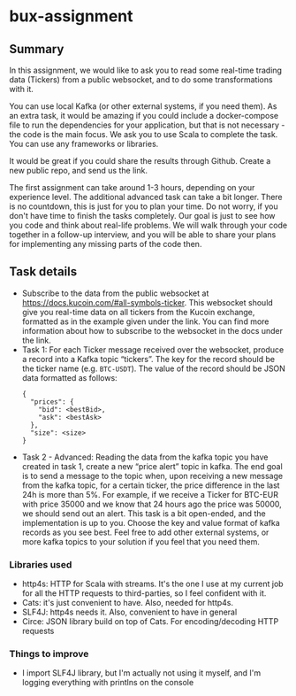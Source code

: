 # bux-assignment

## Summary
In this assignment, we would like to ask you to read some real-time trading data (Tickers) from a public websocket, and 
to do some transformations with it.

You can use local Kafka (or other external systems, if you need them). As an extra task, it would be amazing if you 
could include a docker-compose file to run the dependencies for your application, but that is not necessary - the code 
is the main focus. We ask you to use Scala to complete the task. You can use any frameworks or libraries.

It would be great if you could share the results through Github. Create a new public repo, and send us the link.

The first assignment can take around 1-3 hours, depending on your experience level. The additional advanced task can 
take a bit longer. There is no countdown, this is just for you to plan your time. Do not worry, if you don't have time 
to finish the tasks completely. Our goal is just to see how you code and think about real-life problems. We will walk 
through your code together in a follow-up interview, and you will be able to share your plans for implementing any 
missing parts of the code then.

## Task details
- Subscribe to the data from the public websocket at https://docs.kucoin.com/#all-symbols-ticker. This websocket should 
  give you real-time data on all tickers from the Kucoin exchange, formatted as in the example given under the link. You
  can find more information about how to subscribe to the websocket in the docs under the link.
- Task 1: For each Ticker message received over the websocket, produce a record into a Kafka topic “tickers”. The key 
  for the record should be the ticker name (e.g. `BTC-USDT`). The value of the record should be JSON data formatted as 
  follows:
  ```
  {
    "prices": {
      "bid": <bestBid>,
      "ask": <bestAsk>
    },
    "size": <size>
  }
  ```
- Task 2 - Advanced: Reading the data from the kafka topic you have created in task 1, create a new “price alert” topic 
  in kafka. The end goal is to send a message to the topic when, upon receiving a new message from the kafka topic, for 
  a certain ticker, the price difference in the last 24h is more than 5%. For example, if we receive a Ticker for 
  BTC-EUR with price 35000 and we know that 24 hours ago the price was 50000, we should send out an alert. This task is 
  a bit open-ended, and the implementation is up to you. Choose the key and value format of kafka records as you see 
  best. Feel free to add other external systems, or more kafka topics to your solution if you feel that you need them.

### Libraries used

- http4s: HTTP for Scala with streams. It's the one I use at my current job for all the HTTP requests to third-parties,
so I feel confident with it.
- Cats: it's just convenient to have. Also, needed for http4s.
- SLF4J: http4s needs it. Also, convenient to have in general
- Circe: JSON library build on top of Cats. For encoding/decoding HTTP requests

### Things to improve

- I import SLF4J library, but I'm actually not using it myself, and I'm logging everything with printlns on the console